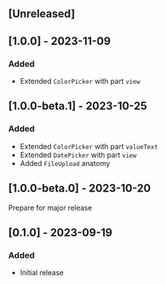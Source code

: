 ## [Unreleased]

## [1.0.0] - 2023-11-09

### Added

- Extended `ColorPicker` with part `view`

## [1.0.0-beta.1] - 2023-10-25

### Added

- Extended `ColorPicker` with part `valueText`
- Extended `DatePicker` with part `view`
- Added `FileUpload` anatomy

## [1.0.0-beta.0] - 2023-10-20

Prepare for major release

## [0.1.0] - 2023-09-19

### Added

- Initial release
